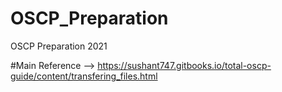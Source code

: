 # OSCP_Preparation
OSCP Preparation 2021

#Main Reference
--> https://sushant747.gitbooks.io/total-oscp-guide/content/transfering_files.html
